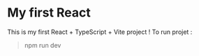# My first React

This is my first React + TypeScript + Vite project !
To run projet :

> npm run dev
